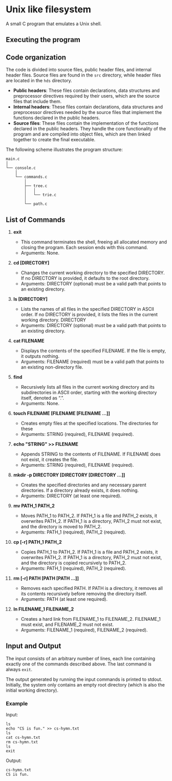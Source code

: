 # Unix like filesystem
A small C program that emulates a Unix shell.

## Executing the program

## Code organization

The code is divided into source files, public header files, and internal header files. Source files are found in the `src` directory, while header files are located in the `hds` directory.
- **Public headers**: These files contain declarations, data structures and preprocessor directives required by their users, which are the source files that include them.
- **Internal headers**: These files contain declarations, data structures and preprocessor directives needed by the source files that implement the functions declared in the public headers.
- **Source files**: These files contain the implementation of the functions declared in the public headers. They handle the core functionality of the program and are compiled into object files, which are then linked together to create the final executable.

The following scheme illustrates the program structure:

```
main.c
│
└── console.c
    │
    └── commands.c
        │
        ├── tree.c
        │   │
        │   └── trie.c
        │
        └── path.c
```


## List of Commands
1. **exit**
    - This command terminates the shell, freeing all allocated memory and closing the program. Each session ends with this command.
    - Arguments: None.

2. **cd [DIRECTORY]**
    - Changes the current working directory to the specified DIRECTORY. If no DIRECTORY is provided, it defaults to the root directory.
    - Arguments: DIRECTORY (optional) must be a valid path that points to an existing directory.

3. **ls [DIRECTORY]**
    - Lists the names of all files in the specified DIRECTORY in ASCII order. If no DIRECTORY is provided, it lists the files in the current working directory. DIRECTORY 
    - Arguments: DIRECTORY (optional) must be a valid path that points to an existing directory.

4. **cat FILENAME**
    - Displays the contents of the specified FILENAME. If the file is empty, it outputs nothing.
    - Arguments: FILENAME (required) must be a valid path that points to an existing non-directory file.

5. **find**
    - Recursively lists all files in the current working directory and its subdirectories in ASCII order, starting with the working directory itself, denoted as “.”.
    - Arguments: None.

6. **touch FILENAME [FILENAME [FILENAME ...]]**
    - Creates empty files at the specified locations. The directories for these
    - Arguments: STRING (required), FILENAME (required).

8. **echo "STRING" >> FILENAME**
    - Appends STRING to the contents of FILENAME. If FILENAME does not exist, it creates the file.
    - Arguments: STRING (required), FILENAME (required).

9. **mkdir -p DIRECTORY [DIRECTORY [DIRECTORY ...]]**
    - Creates the specified directories and any necessary parent directories. If a directory already exists, it does nothing.
    - Arguments: DIRECTORY (at least one required).

10. **mv PATH_1 PATH_2**
     - Moves PATH_1 to PATH_2. If PATH_1 is a file and PATH_2 exists, it overwrites PATH_2. If PATH_1 is a directory, PATH_2 must not exist, and the directory is moved to PATH_2.
     - Arguments: PATH_1 (required), PATH_2 (required).

11. **cp [-r] PATH_1 PATH_2**
     - Copies PATH_1 to PATH_2. If PATH_1 is a file and PATH_2 exists, it overwrites PATH_2. If PATH_1 is a directory, PATH_2 must not exist, and the directory is copied recursively to PATH_2.
     - Arguments: PATH_1 (required), PATH_2 (required).

12. **rm [-r] PATH [PATH [PATH ...]]**
     - Removes each specified PATH. If PATH is a directory, it removes all its contents recursively before removing the directory itself.
     - Arguments: PATH (at least one required).

13. **ln FILENAME_1 FILENAME_2**
     - Creates a hard link from FILENAME_1 to FILENAME_2. FILENAME_1 must exist, and FILENAME_2 must not exist.
     - Arguments: FILENAME_1 (required), FILENAME_2 (required).

## Input and Output

The input consists of an arbitrary number of lines, each line containing exactly one of the commands described above. The last command is always `exit`.

The output generated by running the input commands is printed to stdout. Initially, the system only contains an empty root directory (which is also the initial working directory).

### Example

Input:
```
ls
echo "CS is fun." >> cs-hymn.txt
ls
cat cs-hymn.txt
rm cs-hymn.txt
ls
exit
```

Output:
```
cs-hymn.txt
CS is fun.
```

